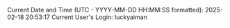 Current Date and Time (UTC - YYYY-MM-DD HH:MM:SS formatted): 2025-02-18 20:53:17
Current User's Login: luckyaiman
